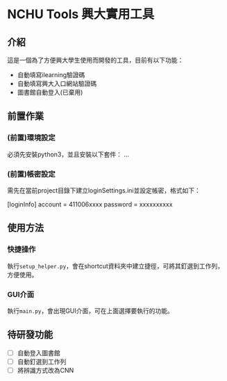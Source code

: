 # NCHU Tools 興大實用工具

## 介紹

這是一個為了方便興大學生使用而開發的工具，目前有以下功能：
- 自動填寫ilearning驗證碼
- 自動填寫興大入口網站驗證碼
- 圖書館自動登入(已棄用)

## 前置作業

### (前置)環境設定

必須先安裝python3，並且安裝以下套件：
...

### (前置)帳密設定

需先在當前project目錄下建立loginSettings.ini並設定帳密，格式如下：

[loginInfo]
account = 411006xxxx
password = xxxxxxxxxx

## 使用方法

### 快捷操作

執行`setup_helper.py`，會在shortcut資料夾中建立捷徑，可將其釘選到工作列，方便使用。

### GUI介面

執行`main.py`，會出現GUI介面，可在上面選擇要執行的功能。

## 待研發功能

- [ ] 自動登入圖書館
- [ ] 自動釘選到工作列
- [ ] 將辨識方式改為CNN
